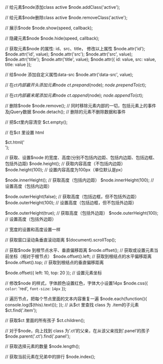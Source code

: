 // 给元素$node添加class active
$node.addClass('active');

// 给元素$node删除class active
$node.removeClass('active');

// 展示$node
$node.show(speed, callback);

// 隐藏元素$node
$node.hide(speed, callback);

// 获取元素$node 的属性: id、src、title， 修改以上属性
$node.attr('id');
$node.attr('id', value);
$node.attr('src');
$node.attr('src', value);
$node.attr('title');
$node.attr('title', value);
$node.attr({
	id: value,
	src: value,
	title: value
});

// 给$node 添加自定义属性data-src
$node.attr('data-src', value);

// 在$ct 内部最开头添加元素$node
$ct.prepand($node);
$node.prependTo($ct);

// 在$ct 内部最末尾添加元素$node
$ct.append($node);
$node.appendTo($ct);

// 删除$node
$node.remove(); // 同时移除元素内部的一切，包括元素上的事件及jQuery数据
$node.detach(); // 删除的元素不删除数据和事件

// 把$ct里内容清空
$ct.empty();

// 在$ct 里设置 html <div class="btn"></div>
$ct.html('<div class="btn"></div>');

// 获取、设置$node 的宽度、高度(分别不包括内边距、包括内边距、包括边框、包括外边距)
$node.height(); // 获取内容高度（不包括内边距）
$node.height(100); // 设置内容高度为100px（单位默认是px）

$node.innerHeight(); // 获取高度（包括内边距）
$node.innerHeight(100); // 设置高度（包括内边距）

$node.outerHeight(false); // 获取高度（包括边框，但不包括外边距）
$node.outerHeight(100); // 设置高度（包括边框，但不包括外边距）

$node.outerHeight(true); // 获取高度（包括外边距）
$node.outerHeight(100); // 设置高度（包括外边距）

// 宽度的设置和高度设置一样

// 获取窗口滚动条垂直滚动距离
$(document).scrollTop();

// 获取$node 到根节点水平、垂直偏移距离
$node.offset(); // 获取或设置元素当前坐标（相对于根节点）
$node.offset().left; // 获取到根结点的水平偏移距离
$node.offset().top; // 获取到根结点的垂直偏移距离

$node.offset({
	left: 10,
	top: 20
}); // 设置元素坐标

// 修改$node 的样式，字体颜色设置红色，字体大小设置14px
$node.css({
	`color`: 'red',
	`font-size`: `14px`
});

// 遍历节点，把每个节点里面的文本内容重复一遍
$node.each(function(){
	console.log($(this).text());
});
// 从$ct 里查找 class 为 .item的子元素
$ct.find('.item');

// 获取$ct 里面的所有孩子
$ct.children();

// 对于$node，向上找到 class 为’.ct’的父亲，在从该父亲找到’.panel’的孩子
$node.parent('.ct').find('.panel');

// 获取选择元素的数量
$node.length();

// 获取当前元素在兄弟中的排行
$node.index();
